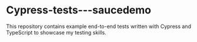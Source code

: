 # Cypress-tests---saucedemo
This repository contains example end-to-end tests written with Cypress and TypeScript to showcase my testing skills.

